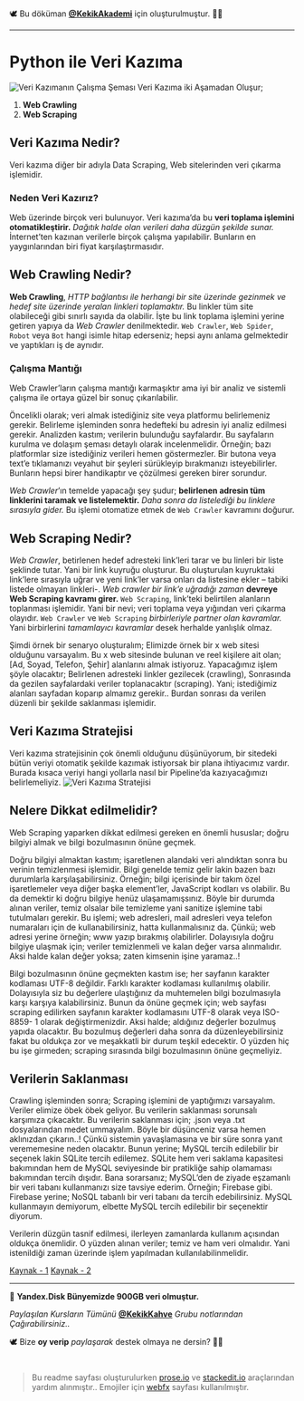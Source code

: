 🕊 Bu döküman [**@KekikAkademi**](https://t.me/KekikAkademi "Telegram: @KekikAkademi") için oluşturulmuştur. ✌🏼
________________________________
# Python ile Veri Kazıma
![Veri Kazımanın Çalışma Şeması](https://raw.githubusercontent.com/KekikAkademi/KekikPython/master/8-KekikDoviz/images/1-Veri-Kazimanin-Calisma-Semasi.jpeg)
Veri Kazıma iki Aşamadan Oluşur;
 1. **Web Crawling**
 2. **Web Scraping**

## Veri Kazıma Nedir?
Veri kazıma diğer bir adıyla Data Scraping, Web sitelerinden veri çıkarma işlemidir.

### Neden Veri Kazırız?
Web üzerinde birçok veri bulunuyor. Veri kazıma’da bu **veri toplama işlemini otomatikleştirir.** *Dağıtık halde olan verileri daha düzgün şekilde sunar.*
İnternet’ten kazınan verilerle birçok çalışma yapılabilir. Bunların en yaygınlarından biri fiyat karşılaştırmasıdır.

## Web Crawling Nedir?
**Web Crawling**, *HTTP bağlantısı ile herhangi bir site üzerinde gezinmek ve hedef site üzerinde yeralan linkleri toplamaktır.*
Bu linkler tüm site olabileceği gibi sınırlı sayıda da olabilir.
İşte bu link toplama işlemini yerine getiren yapıya da _Web Crawler_ denilmektedir.
`Web Crawler`, `Web Spider`, `Robot` veya `Bot` hangi isimle hitap ederseniz; hepsi aynı anlama gelmektedir ve yaptıkları iş de aynıdır.

### Çalışma Mantığı
Web Crawler’ların çalışma mantığı karmaşıktır ama iyi bir analiz ve sistemli çalışma ile ortaya güzel bir sonuç çıkarılabilir.

Öncelikli olarak; veri almak istediğiniz site veya platformu belirlemeniz gerekir.
Belirleme işleminden sonra hedefteki bu adresin iyi analiz edilmesi gerekir. Analizden kastım; verilerin bulunduğu sayfalardır.
Bu sayfaların kurulma ve dolaşım şeması detaylı olarak incelenmelidir. Örneğin; bazı platformlar size istediğiniz verileri hemen göstermezler. Bir butona veya text’e tıklamanızı veyahut bir şeyleri sürükleyip bırakmanızı isteyebilirler.
Bunların hepsi birer handikaptır ve çözülmesi gereken birer sorundur.

_Web Crawler_’ın temelde yapacağı şey şudur; **belirlenen adresin tüm linklerini taramak ve listelemektir.** *Daha sonra da listelediği bu linklere sırasıyla gider.*
Bu işlemi otomatize etmek de `Web Crawler` kavramını doğurur.

## Web Scraping Nedir?
*Web Crawler*, betirlenen hedef adresteki link’leri tarar ve bu linleri bir liste şeklinde tutar. Yani bir link kuyruğu oluşturur. Bu oluşturulan kuyruktaki link’lere sırasıyla uğrar ve yeni link’ler varsa onları da listesine ekler – tabiki listede olmayan linkleri-.
*Web crawler bir link’e uğradığı zaman* **devreye Web Scraping kavramı girer.**
`Web Scraping`, link’teki belirtilen alanların toplanması işlemidir. Yani bir nevi; veri toplama veya yığından veri çıkarma olayıdır.
`Web Crawler` ve `Web Scraping` *birbirleriyle partner olan kavramlar.* Yani birbirlerini *tamamlayıcı kavramlar* desek herhalde yanlışlık olmaz.

Şimdi örnek bir senaryo oluşturalım;
Elimizde örnek bir x web sitesi olduğunu varsayalım. Bu x web sitesinde bulunan ve reel kişilere ait olan; [Ad, Soyad, Telefon, Şehir] alanlarını almak istiyoruz.
Yapacağımız işlem şöyle olacaktır;
Belirlenen adresteki linkler gezilecek (crawling),
Sonrasında da gezilen sayfalardaki veriler toplanacaktır (scraping).
Yani; istediğimiz alanları sayfadan koparıp almamız gerekir..
Burdan sonrası da verilen düzenli bir şekilde saklanması işlemidir.

## Veri Kazıma Stratejisi
Veri kazıma stratejisinin çok önemli olduğunu düşünüyorum, bir sitedeki bütün veriyi otomatik şekilde kazımak istiyorsak bir plana ihtiyacımız vardır.
Burada kısaca veriyi hangi yollarla nasıl bir Pipeline’da kazıyacağımızı belirlemeliyiz.
![Veri Kazıma Stratejisi](https://raw.githubusercontent.com/KekikAkademi/KekikPython/master/8-KekikDoviz/images/2-Veri-Kazima-Stratejisi.png)

## Nelere Dikkat edilmelidir?
Web Scraping yaparken dikkat edilmesi gereken en önemli hususlar; doğru bilgiyi almak ve bilgi bozulmasının önüne geçmek.

Doğru bilgiyi almaktan kastım; işaretlenen alandaki veri alındıktan sonra bu verinin temizlenmesi işlemidir. Bilgi genelde temiz gelir lakin bazen bazı durumlarla karşılaşabilirsiniz. Örneğin; bilgi içerisinde bir takım özel işaretlemeler veya diğer başka element’ler, JavaScript kodları vs olabilir. Bu da demektir ki doğru bilgiye henüz ulaşamamışsınız. Böyle bir durumda alınan veriler, temiz olsalar bile temizleme yani sanitize işlemine tabi tutulmaları gerekir. Bu işlemi; web adresleri, mail adresleri veya telefon numaraları için de kullanabilirsiniz, hatta kullanmalısınız da. Çünkü; web adresi yerine örneğin; www yazıp bırakmış olabilirler. Dolayısıyla doğru bilgiye ulaşmak için; veriler temizlenmeli ve kalan değer varsa alınmalıdır. Aksi halde kalan değer yoksa; zaten kimsenin işine yaramaz..!

Bilgi bozulmasının önüne geçmekten kastım ise; her sayfanın karakter kodlaması UTF-8 değildir. Farklı karakter kodlaması kullanılmış olabilir. Dolayısıyla siz bu değerlere ulaştığınız da muhtemelen bilgi bozulmasıyla karşı karşıya kalabilirsiniz. Bunun da önüne geçmek için; web sayfası scraping edilirken sayfanın karakter kodlamasını UTF-8 olarak veya ISO-8859- 1 olarak değiştirmenizdir. Aksi halde; aldığınız değerler bozulmuş yapıda olacaktır. Bu bozulmuş değerleri daha sonra da düzenleyebilirsiniz fakat bu oldukça zor ve meşakkatli bir durum teşkil edecektir. O yüzden hiç bu işe girmeden; scraping sırasında bilgi bozulmasının önüne geçmeliyiz.

## Verilerin Saklanması
Crawling işleminden sonra; Scraping işlemini de yaptığımızı varsayalım. Veriler elimize öbek öbek geliyor. Bu verilerin saklanması sorunsalı karşımıza çıkacaktır. Bu verilerin saklanması için; .json veya .txt dosyalarından medet ummayalım. Böyle bir düşünceniz varsa hemen aklınızdan çıkarın..! Çünkü sistemin yavaşlamasına ve bir süre sonra yanıt verememesine neden olacaktır. Bunun yerine; MySQL tercih edilebilir bir seçenek lakin SQLite tercih edilemez. SQLite hem veri saklama kapasitesi bakımından hem de MySQL seviyesinde bir pratikliğe sahip olamaması bakımından tercih dışıdır. Bana sorarsanız; MySQL’den de ziyade eşzamanlı bir veri tabanı kullanmanızı size tavsiye ederim. Örneğin; Firebase gibi. Firebase yerine; NoSQL tabanlı bir veri tabanı da tercih edebilirsiniz. MySQL kullanmayın demiyorum, elbette MySQL tercih edilebilir bir seçenektir diyorum.

Verilerin düzgün tasnif edilmesi, ilerleyen zamanlarda kullanım açısından oldukça önemlidir. O yüzden alınan veriler; temiz ve ham veri olmalıdır. Yani istenildiği zaman üzerinde işlem yapılmadan kullanılabilinmelidir.

[Kaynak - 1](https://www.emrecanoztas.com/)
[Kaynak - 2](https://medium.com/kaveai)
________________________________
📃 **Yandex.Disk Bünyemizde 900GB veri olmuştur.**

_Paylaşılan Kursların Tümünü_ [**@KekikKahve**](https://t.me/KekikKahve) _Grubu notlarından Çağırabilirsiniz.._

🕊️ Bize **oy verip** _paylaşarak_ destek olmaya ne dersin? ✌🏼
#
> Bu readme sayfası oluşturulurken [prose.io](http://prose.io/ "prose.io") ve [stackedit.io](https://stackedit.io/app "stackedit.io") araçlarından yardım alınmıştır..
> Emojiler için [webfx](https://www.webfx.com/tools/emoji-cheat-sheet/ "Emoji Cheat Sheet") sayfası kullanılmıştır.